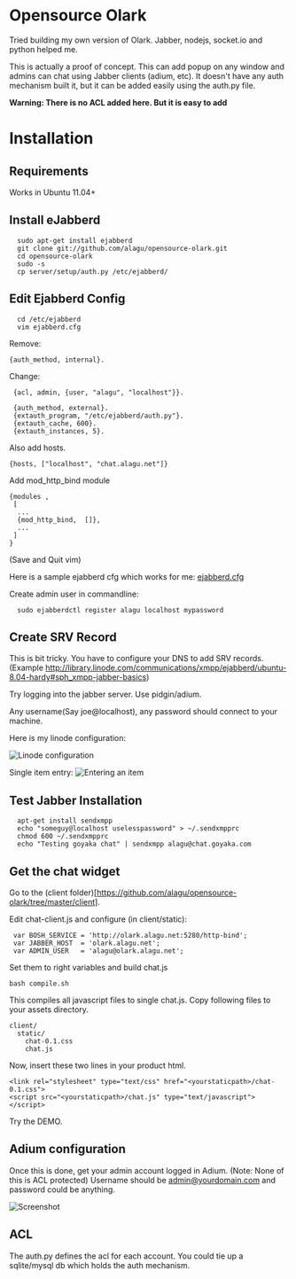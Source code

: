 Opensource Olark
================

Tried building my own version of Olark. Jabber, nodejs, socket.io and python helped me. 


This is actually a proof of concept. This can add popup on any window and admins can chat using Jabber clients (adium, etc).
It doesn't have any auth mechanism built it, but it can be added easily using the auth.py file.

**Warning: There is no ACL added here. But it is easy to add**

Installation
=============

Requirements
------------
Works in Ubuntu 11.04+


Install eJabberd
----------------

```
  sudo apt-get install ejabberd
  git clone git://github.com/alagu/opensource-olark.git
  cd opensource-olark
  sudo -s
  cp server/setup/auth.py /etc/ejabberd/
```

Edit Ejabberd Config
--------------------

```
  cd /etc/ejabberd
  vim ejabberd.cfg
```

Remove:
```
{auth_method, internal}.
```

Change:

```
 {acl, admin, {user, "alagu", "localhost"}}.

 {auth_method, external}.
 {extauth_program, "/etc/ejabberd/auth.py"}.
 {extauth_cache, 600}.
 {extauth_instances, 5}.
```

Also add hosts.
```
{hosts, ["localhost", "chat.alagu.net"]}
```

Add mod_http_bind module

```
{modules ,
 [
  ...
  {mod_http_bind,  []},
  ...
 ]
}
```

(Save and Quit vim)

Here is a sample ejabberd cfg which works for me: [ejabberd.cfg](https://github.com/alagu/opensource-olark/blob/master/server/setup/ejabberd.cfg.sample)

Create admin user in commandline:

```
  sudo ejabberdctl register alagu localhost mypassword
```

Create SRV Record
------------------
This is bit tricky. You have to configure your DNS to add SRV records. (Example http://library.linode.com/communications/xmpp/ejabberd/ubuntu-8.04-hardy#sph_xmpp-jabber-basics)

Try logging into the jabber server. Use pidgin/adium. 

Any username(Say joe@localhost), any password should connect to your machine.

Here is my linode configuration:

![Linode configuration](http://cl.ly/image/3m141k1X3P2r/Screen%20Shot%202013-04-16%20at%208.20.00%20AM.png)

Single item entry:
![Entering an item](http://cl.ly/image/3z3h1g2X0E0B/Screen%20Shot%202013-04-16%20at%208.21.57%20AM.png)

Test Jabber Installation
-------------------------
```
  apt-get install sendxmpp
  echo "someguy@localhost uselesspassword" > ~/.sendxmpprc
  chmod 600 ~/.sendxmpprc 
  echo "Testing goyaka chat" | sendxmpp alagu@chat.goyaka.com
```

Get the chat widget
-------------------

Go to the (client folder)[https://github.com/alagu/opensource-olark/tree/master/client].

Edit chat-client.js and configure (in client/static):

```
 var BOSH_SERVICE = 'http://olark.alagu.net:5280/http-bind';
 var JABBER_HOST  = 'olark.alagu.net';
 var ADMIN_USER   = 'alagu@olark.alagu.net';
```

Set them to right variables and build chat.js

```
bash compile.sh
```

This compiles all javascript files to single chat.js. Copy following files to your assets directory.

```
client/
  static/
    chat-0.1.css
    chat.js
```

Now, insert these two lines in your product html.
```
<link rel="stylesheet" type="text/css" href="<yourstaticpath>/chat-0.1.css">
<script src="<yourstaticpath>/chat.js" type="text/javascript"></script>
```

Try the DEMO.


Adium configuration
--------------------

Once this is done, get your admin account logged in Adium. (Note: None of this is ACL protected)
Username should be admin@yourdomain.com and password could be anything.

![Screenshot](http://cl.ly/image/2D1E413t1Q0M/Screen%20Shot%202013-04-16%20at%2011.20.36%20AM.png)


ACL
---

The auth.py defines the acl for each account. You could tie up a sqlite/mysql db which holds the auth mechanism.
